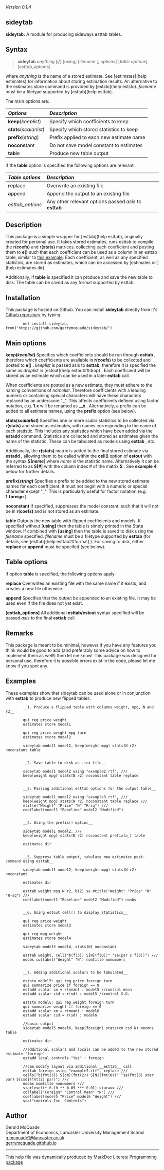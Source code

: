 _Version 0.1.4_ 

sideytab
--------

__sideytab:__ A module for producing sideways esttab tables.

Syntax
------ 

> __sideytab__ _anything_ [_if_] [using] _filename_ [, _options_] [_table options_] [_esttab_options_]

where _anything_ is the name of a stored estimate. See [estimates](help estimates) for information about storing estimation results. An alternative to the estimates store command is provided by [eststo](help eststo). 
_filename_  must be a filetype supported by [esttab](help esttab).

The main options are:

| _Options_               |  _Description_                           |
|:------------------------|:-----------------------------------------|
| **keep**(_keeplist_)    | Specify which coefficients to keep       |
| **stats**(_scalarlist_) | Specify which stored statistics to keep  |
| **prefix**(_string_)    | Prefix applied to each new estimate name |
| **nocons**tant          | Do not save model constant to estimates  |
| **tab**le               | Produce new table output                 |


If the __table__ option is specified the following options are relevant:

| _Table options_  | _Description_                                          |
|:-----------------|:-------------------------------------------------------|
| **r**eplace      | Overwrite an existing file                             |
| **a**ppend       | Append the output to an existing file                  |
| _esttab_options_ | Any other relevant options passed _asis_ to __esttab__ |


Description
-----------

This package is a simple wrapper for [esttab](help esttab), originally created for personal use. It takes stored estimates, runs esttab to compile the __r(coefs)__ and __r(stats)__ matrices, collecting each coefficient and posting them to 
__e()__ such that each coefficient can be used as a column in an esttab table, similar to 
[this example](http://repec.org/bocode/e/estout/advanced.html#advanced907/). Each coefficient, as well as any specified statistics, are stored as estimates, which can be accessed by [estimates dir](help estimates dir).

Additionally, if __table__ is specified it can produce and save the new table to disk. The table can be saved as any format supported by esttab.

Installation
------------

This package is hosted on Github. You can install __sideytab__ directly from it's [Github repository](https://github.com/gerrymcquade/sideytab/) by typing:

            net install sideytab, from("https://github.com/gerrymcquade/sideytab/")

Main options
------------

__**keep**(_keeplist_)__ Specifies which coefficients should be run through __esttab__ , therefore which coefficients are available in __r(coefs)__ to be collected and posted to 
__e()__ . _keeplist_ is passed asis to __esttab__, therefore it is specified the same as _droplist_ in [estout](help estout##drop) . Each coefficient will be stored as an estimate which can be used in a later __esttab__ call. 

When coefficients are posted as a new estimate, they must adhere to the naming conventions of _namelist_. Therefore coefficients with a leading numeric or containing special characters will have these characters replaced by an underscore "_". 
This affects coefficients defined using factor notation, e.g. __1.x__ will be renamed as ____x__ . Alternatively, a prefix can be added to all estimate names, using the __prefix__ option (see below).

__**stats**(_scalarlist_)__ Specifies one or more scalar statistics to be collected via __r(stats)__ and stored as estimates, with names corresponding to the name of each statistic. This includes any statistics which have been added via the 
__estadd__ command. Statistics are collected and stored as estimates given the name of the statistic. These can be tabulated as models using __esttab__ , etc.

Additionally, the __r(stats)__ matrix is added to the final stored estimate via __estadd__ , allowing them to be called within the __cell()__ option of __estout__ with the syntax __S[_name_]__ where _name_ is the statistic name. 
Alternatively it can be referred to as __S[_#_]__ with the column index # of the matrix __S__ . See __example 4__ below for further details.

__**prefix**(_string_)__ Specifies a prefix to be added to the new stored estimate names for each coefficient. It must not begin with a numeric or special character except "_". This is particularly useful for factor notation 
(e.g. __1.foreign__ ).

__**nocons**tant__ If specified, suppresses the model constant, such that it will not be in __r(coefs)__ and is not stored as an estimate.

__**tab**le__ Outputs the new table with flipped coefficients and models. If specified without __[using]__ then the table is simply printed in the Stata window. If combined with __[using]__ then the table is saved to disk using the 
_filename_ specified. 
_filename_ must be a filetype supported by __esttab__ (for details, see 
[esttab](help esttab##format) ). For saving to disk, either __replace__ or __append__ must be specifed (see below). 

Table options
-------------

If option __table__ is specified, the following options apply:

__**r**eplace__ Overwrites an existing file with the same name if it exists, and creates a new file otherwise.

__**a**ppend__ Specifies that the output be appended to an existing file. It may be used even if the file does not yet exist.

__[esttab_options]__ All additional __esttab/estout__ syntax specified will be passed _asis_ to the final __esttab__ call.   

Remarks
-------

This package is meant to be minimal, however if you have any features you think would be good to add (and preferably some advice on how to implement them as well!) then let me know! 
This package was designed for personal use, therefore it is possible errors exist in the code, please let me know if you spot any.

Examples
--------

These examples show that sideytab can be used alone or in conjunction with __esttab__ to produce new flipped tables:


            __1. Produce a flipped table with columns weight, mpg, N and r2__

            qui reg price weight
            estimates store model1

            qui reg price weight mpg turn
            estimates store model2

            sideytab model1 model2, keep(weight mpg) stats(N r2) noconstant table

    
            __2. Save table to disk as .tex file__ 

            sideytab model1 model2 using "example2.rtf", ///
            keep(weight mpg) stats(N r2) noconstant table replace


            __3. Passing additional esttab options for the output table__ 

            sideytab model1 model2 using "example3.rtf", ///
            keep(weight mpg) stats(N r2) noconstant table replace ///
            mtitle("Weight" "Price" "N" "R-sq") ///
            coeflabel(model1 "Baseline" model2 "Modified")

    
            __4. Using the prefix() option__ 

            sideytab model1 model2, ///
            keep(weight mpg) stats(N r2) noconstant prefix(a_) table

            estimates dir


            __5. Suppress table output, tabulate new estimates post-command using esttab__

            sideytab model1 model2, keep(weight mpg) stats(N r2) noconstant

            estimates dir

            esttab weight mpg N r2, b(2) se mtitle("Weight" "Price" "N" "R-sq") ///
            coeflabel(model1 "Baseline" model2 "Modified") noobs


            __6. Using estout cell() to display statistics__

            qui reg price weight
            estimates store model3

            qui reg mpg weight
            estimates store model4

            sideytab model3 model4, stats(N) noconstant

            esttab weight, cell("b(f(3)) S[N](f(0))" "se(par s f(3))") ///
            noobs collabel("Weight" "N") nomtitle nonumbers 


            __7. Adding additional scalars to be tabulated__
            
            eststo model5: qui reg price foreign turn
            qui summarize price if foreign == 0
            estadd scalar cm = r(mean) : model5 //control mean
            estadd scalar csd = r(sd) : model5 //control S.D.

            eststo model6: qui reg weight foreign turn
            qui summarize weight if foreign == 0
            estadd scalar cm = r(mean) : model6 
            estadd scalar csd = r(sd) : model6

            //basic output
            sideytab model5 model6, keep(foreign) stats(cm csd N) nocons table

            estimates dir

            //additional scalars and locals can be added to the new stored estimate "foreign"
            estadd local controls "Yes" : foreign

            //can modify layout via additional __esttab__ call
            esttab foreign using "example7.rtf", replace ///
            cells("b(fmt(3)) S[cm](fmt(2)) S[N](fmt(0))" "se(fmt(3) star par) S[csd](fmt(2) par)") ///
            noobs nomtitle nonumbers ///
            starlevel(* 0.10 ** 0.05 *** 0.01) staraux ///
            collabel("Foreign" "Control Mean" "N") ///
            coeflabel(model5 "Price" model6 "Weight") ///
            sca("controls Inc. Controls")   
            
Author
------

Gerald McQuade   
Department of Economics, Lancaster University Management School    
[g.mcquade1@lancaster.ac.uk](g.mcquade1@lancaster.ac.uk)    
[gerrymcquade.gitbhub.io](https://gerrymcquade.github.io/)    

- - -

This help file was dynamically produced by 
[MarkDoc Literate Programming package](http://www.haghish.com/markdoc/) 
